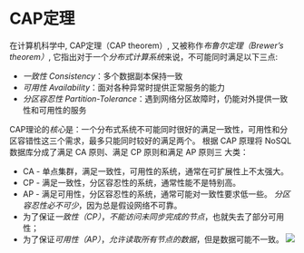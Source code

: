 # CAP定理
在计算机科学中, CAP定理（CAP theorem）, 又被称作*布鲁尔定理（Brewer’s theorem）*, 它指出对于一个*分布式计算系统*来说，不可能同时满足以下三点:
* *一致性 Consistency*：多个数据副本保持一致
* *可用性 Availability*：面对各种异常时提供正常服务的能力
* *分区容忍性 Partition-Tolerance*：遇到网络分区故障时，仍能对外提供一致性和可用性的服务

CAP理论的*核心*是：一个分布式系统不可能同时很好的满足一致性，可用性和分区容错性这三个需求，最多只能同时较好的满足两个。
根据 CAP 原理将 NoSQL 数据库分成了满足 CA 原则、满足 CP 原则和满足 AP 原则三 大类：
* CA - 单点集群，满足一致性，可用性的系统，通常在可扩展性上不太强大。
* CP - 满足一致性，分区容忍性的系统，通常性能不是特别高。
* AP - 满足可用性，分区容忍性的系统，通常可能对一致性要求低一些。
*分区容忍性必不可少*，因为总是假设网络不可靠。
* 为了保证*一致性（CP）*，*不能访问未同步完成的节点*，也就失去了部分可用性； 
* 为了保证*可用性（AP）*，*允许读取所有节点的数据*，但是数据可能不一致。
![][image-1]

[image-1]:	https://raw.githubusercontent.com/pengnian95/ImageRepository/master/img/20191005010223.png?token=AJFPGG6S3QGVDE4HYDYDEFS5S55XC